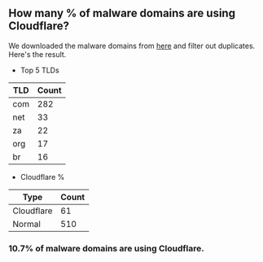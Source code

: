 ## How many % of malware domains are using Cloudflare?


We downloaded the malware domains from [here](https://urlhaus.abuse.ch) and filter out duplicates.
Here's the result.


[//]: # (start replacement)


- Top 5 TLDs

| TLD | Count |
| --- | --- |
| com | 282 |
| net | 33 |
| za | 22 |
| org | 17 |
| br | 16 |


- Cloudflare %

| Type | Count |
| --- | --- |
| Cloudflare | 61 |
| Normal | 510 |


### 10.7% of malware domains are using Cloudflare.